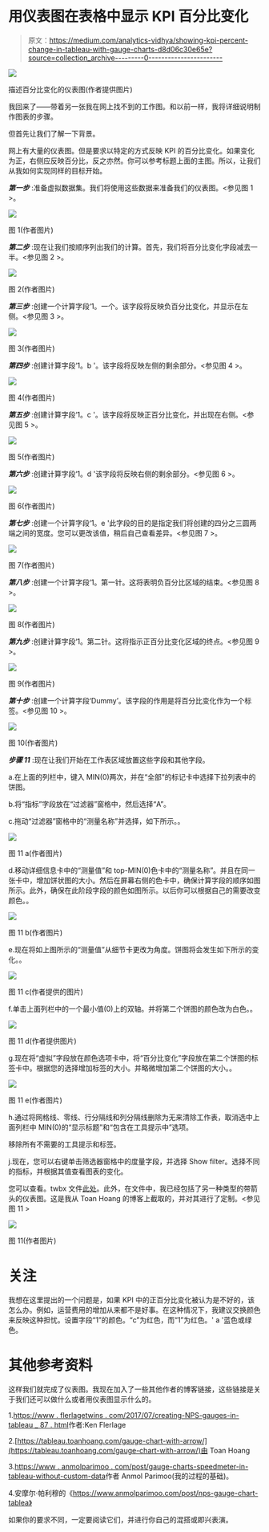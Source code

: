 # 用仪表图在表格中显示 KPI 百分比变化

> 原文：<https://medium.com/analytics-vidhya/showing-kpi-percent-change-in-tableau-with-gauge-charts-d8d06c30e65e?source=collection_archive---------0----------------------->

![](img/e735c152907a199c29d78b592c6197e0.png)

描述百分比变化的仪表图(作者提供图片)

我回来了——带着另一张我在网上找不到的工作图。和以前一样，我将详细说明制作图表的步骤。

但首先让我们了解一下背景。

网上有大量的仪表图。但是要求以特定的方式反映 KPI 的百分比变化。如果变化为正，右侧应反映百分比，反之亦然。你可以参考标题上面的主图。所以，让我们从我如何实现同样的目标开始。

***第一步*** :准备虚拟数据集。我们将使用这些数据来准备我们的仪表图。<参见图 1 >。

![](img/2e5f9e8f99d422bbeaa17bad8331619f.png)

图 1(作者图片)

***第二步*** :现在让我们按顺序列出我们的计算。首先，我们将百分比变化字段减去一半。<参见图 2 >。

![](img/f011955d8ba834a6aa40bf14702e58cd.png)

图 2(作者图片)

***第三步*** :创建一个计算字段‘1。一个。该字段将反映负百分比变化，并显示在左侧。<参见图 3 >。

![](img/d12a59c20029408ca8fc39a415fdd4c6.png)

图 3(作者图片)

***第四步*** :创建计算字段‘1。b '。该字段将反映左侧的剩余部分。<参见图 4 >。

![](img/2ab968c260ed8540fd2924cf3547ea2a.png)

图 4(作者图片)

***第五步*** :创建计算字段‘1。c '。该字段将反映正百分比变化，并出现在右侧。<参见图 5 >。

![](img/c4ce97c69ff2c5dcb4e384321e2208ea.png)

图 5(作者图片)

***第六步*** :创建计算字段‘1。d '该字段将反映右侧的剩余部分。<参见图 6 >。

![](img/076adcf3bd8b5dfe9e5f2f91afe48747.png)

图 6(作者图片)

***第七步*** :创建一个计算字段‘1。e '此字段的目的是指定我们将创建的四分之三圆两端之间的宽度。您可以更改该值，稍后自己查看差异。<参见图 7 >。

![](img/775e842e93ac31654ff864f234d60cde.png)

图 7(作者图片)

***第八步*** :创建一个计算字段‘1。第一针。这将表明负百分比区域的结束。<参见图 8 >。

![](img/e56aa64184031051fbe2d67034c27a64.png)

图 8(作者图片)

***第九步*** :创建计算字段‘1。第二针。这将指示正百分比变化区域的终点。<参见图 9 >。

![](img/adc8c795239d2a0422764d72ef0e452d.png)

图 9(作者图片)

***第十步*** :创建一个计算字段‘Dummy’。该字段的作用是将百分比变化作为一个标签。<参见图 10 >。

![](img/78e598d6f11a5ca92e8aaa37095ec610.png)

图 10(作者图片)

***步骤 11*** :现在让我们开始在工作表区域放置这些字段和其他字段。

a.在上面的列栏中，键入 MIN(0)两次，并在“全部”的标记卡中选择下拉列表中的饼图。

b.将“指标”字段放在“过滤器”窗格中，然后选择“A”。

c.拖动“过滤器”窗格中的“测量名称”并选择，如下所示。<refer fig="" a="">。</refer>

![](img/ffa8f8f284f204310b274bcaeb2c9d55.png)

图 11 a(作者图片)

d.移动详细信息卡中的“测量值”和 top-MIN(0)色卡中的“测量名称”。并且在同一张卡中，增加饼状图的大小。然后在屏幕右侧的色卡中，确保计算字段的顺序如图所示。此外，确保在此阶段字段的颜色如图所示。以后你可以根据自己的需要改变颜色。<refer fig="" b="">。</refer>

![](img/c24acfb39a96dd4b108cdc76bdd3270d.png)

图 11 b(作者图片)

e.现在将如上图所示的“测量值”从细节卡更改为角度。饼图将会发生如下所示的变化。<refer fig="" c="">。</refer>

![](img/0725d303002b739f92ceb3a23ac65e50.png)

图 11 c(作者提供的图片)

f.单击上面列栏中的一个最小值(0)上的双轴。并将第二个饼图的颜色改为白色。<refer fig="" d="">。</refer>

![](img/ab7cfd8a57b0e9bf24258258593004f1.png)

图 11 d(作者提供图片)

g.现在将“虚拟”字段放在颜色选项卡中，将“百分比变化”字段放在第二个饼图的标签卡中。根据您的选择增加标签的大小。并略微增加第二个饼图的大小。<refer fig="" e="">。</refer>

![](img/07cdee720e55ed29195b5ecfa41c3cda.png)

图 11 e(作者图片)

h.通过将网格线、零线、行分隔线和列分隔线删除为无来清除工作表，取消选中上面列栏中 MIN(0)的“显示标题”和“包含在工具提示中”选项。

移除所有不需要的工具提示和标签。

j.现在，您可以右键单击筛选器窗格中的度量字段，并选择 Show filter。选择不同的指标，并根据其值查看图表的变化。

您可以查看。twbx 文件[此处](https://public.tableau.com/app/profile/priya.yogendra/viz/GaugeChartofchange/GaugewithpercentageChange?publish=yes)。此外，在文件中，我已经包括了另一种类型的带箭头的仪表图。这是我从 Toan Hoang 的博客上截取的，并对其进行了定制。<参见图 11 >

![](img/b700dec2d58b3e60f51f6c0a6435f70c.png)

图 11(作者图片)

# **关注**

我想在这里提出的一个问题是，如果 KPI 中的正百分比变化被认为是不好的，该怎么办。例如，运营费用的增加从来都不是好事。在这种情况下，我建议交换颜色来反映这种担忧。设置字段“1”的颜色。“c”为红色，而“1”为红色。' a '蓝色或绿色。

# **其他参考资料**

这样我们就完成了仪表图。我现在加入了一些其他作者的博客链接，这些链接是关于我们还可以做什么或者用仪表图显示什么的。

1.[https://www . flerlagetwins . com/2017/07/creating-NPS-gauges-in-tableau _ 87 . html](https://www.flerlagetwins.com/2017/07/creating-nps-gauges-in-tableau_87.html)作者:Ken Flerlage

2.[https://tableau.toanhoang.com/gauge-chart-with-arrow/](https://tableau.toanhoang.com/gauge-chart-with-arrow/)由 Toan Hoang

3.[https://www . anmolparimoo . com/post/gauge-charts-speedmeter-in-tableau-without-custom-data](https://www.anmolparimoo.com/post/gauge-charts-speedometer-in-tableau-without-custom-data)作者 Anmol Parimoo(我的过程的基础)。

4.安摩尔·帕利穆的《https://www.anmolparimoo.com/post/nps-gauge-chart-tablea》

如果你的要求不同，一定要阅读它们，并进行你自己的混搭或即兴表演。